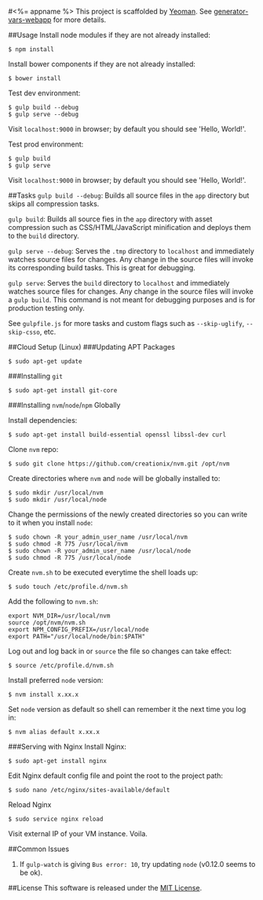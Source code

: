 #<%= appname %>
This project is scaffolded by [Yeoman](http://yeoman.io). See [generator-vars-webapp](https://github.com/VARIANTE/generator-vars-webapp.git) for more details.

##Usage
Install node modules if they are not already installed:
```
$ npm install
```

Install bower components if they are not already installed:
```
$ bower install
```

Test dev environment:
```
$ gulp build --debug
$ gulp serve --debug
```

Visit ```localhost:9000``` in browser; by default you should see 'Hello, World!'.

Test prod environment:
```
$ gulp build
$ gulp serve
```

Visit ```localhost:9000``` in browser; by default you should see 'Hello, World!'.

##Tasks
```gulp build --debug```: Builds all source files in the ```app``` directory but skips all compression tasks.

```gulp build```: Builds all source fies in the ```app``` directory with asset compression such as CSS/HTML/JavaScript minification and deploys them to the ```build``` directory.

```gulp serve --debug```: Serves the ```.tmp``` directory to ```localhost``` and immediately watches source files for changes. Any change in the source files will invoke its corresponding build tasks. This is great for debugging.

```gulp serve```: Serves the ```build``` directory to ```localhost``` and immediately watches source files for changes. Any change in the source files will invoke a ```gulp build```. This command is not meant for debugging purposes and is for production testing only.

See ```gulpfile.js``` for more tasks and custom flags such as ```--skip-uglify```, ```--skip-csso```, etc.

##Cloud Setup (Linux)
###Updating APT Packages
```
$ sudo apt-get update
```

###Installing ```git```
```
$ sudo apt-get install git-core
```

###Installing ```nvm```/```node```/```npm``` Globally

Install dependencies:
```
$ sudo apt-get install build-essential openssl libssl-dev curl
```

Clone ```nvm``` repo:
```
$ sudo git clone https://github.com/creationix/nvm.git /opt/nvm
```

Create directories where ```nvm``` and ```node``` will be globally installed to:
```
$ sudo mkdir /usr/local/nvm
$ sudo mkdir /usr/local/node
```

Change the permissions of the newly created directories so you can write to it when you install ```node```:
```
$ sudo chown -R your_admin_user_name /usr/local/nvm
$ sudo chmod -R 775 /usr/local/nvm
$ sudo chown -R your_admin_user_name /usr/local/node
$ sudo chmod -R 775 /usr/local/node
```

Create ```nvm.sh``` to be executed everytime the shell loads up:
```
$ sudo touch /etc/profile.d/nvm.sh
```

Add the following to ```nvm.sh```:
```
export NVM_DIR=/usr/local/nvm
source /opt/nvm/nvm.sh
export NPM_CONFIG_PREFIX=/usr/local/node
export PATH="/usr/local/node/bin:$PATH"
```

Log out and log back in or ```source``` the file so changes can take effect:
```
$ source /etc/profile.d/nvm.sh
```

Install preferred ```node``` version:
```
$ nvm install x.xx.x
```

Set ```node``` version as default so shell can remember it the next time you log in:
```
$ nvm alias default x.xx.x
```

###Serving with Nginx
Install Nginx:
```
$ sudo apt-get install nginx
```

Edit Nginx default config file and point the root to the project path:
```
$ sudo nano /etc/nginx/sites-available/default
```

Reload Nginx
```
$ sudo service nginx reload
```

Visit external IP of your VM instance. Voila.

##Common Issues
1. If ```gulp-watch``` is giving ```Bus error: 10```, try updating ```node``` (v0.12.0 seems to be ok).

##License
This software is released under the [MIT License](http://opensource.org/licenses/MIT).
